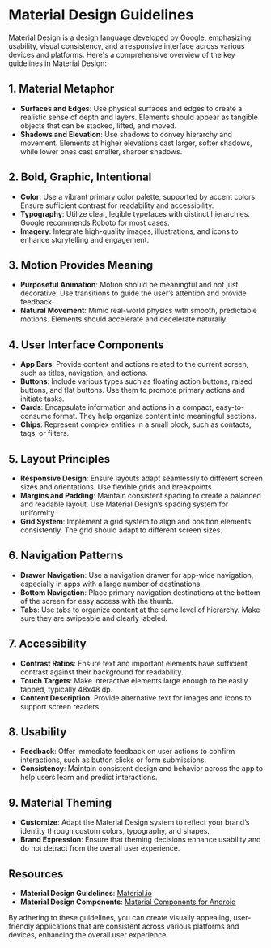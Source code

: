 # Material Design Guidelines

Material Design is a design language developed by Google, emphasizing usability, visual consistency, and a responsive interface across various devices and platforms. Here's a comprehensive overview of the key guidelines in Material Design:

## 1. Material Metaphor
- **Surfaces and Edges**: Use physical surfaces and edges to create a realistic sense of depth and layers. Elements should appear as tangible objects that can be stacked, lifted, and moved.
- **Shadows and Elevation**: Use shadows to convey hierarchy and movement. Elements at higher elevations cast larger, softer shadows, while lower ones cast smaller, sharper shadows.

## 2. Bold, Graphic, Intentional
- **Color**: Use a vibrant primary color palette, supported by accent colors. Ensure sufficient contrast for readability and accessibility.
- **Typography**: Utilize clear, legible typefaces with distinct hierarchies. Google recommends Roboto for most cases.
- **Imagery**: Integrate high-quality images, illustrations, and icons to enhance storytelling and engagement.

## 3. Motion Provides Meaning
- **Purposeful Animation**: Motion should be meaningful and not just decorative. Use transitions to guide the user’s attention and provide feedback.
- **Natural Movement**: Mimic real-world physics with smooth, predictable motions. Elements should accelerate and decelerate naturally.

## 4. User Interface Components
- **App Bars**: Provide content and actions related to the current screen, such as titles, navigation, and actions.
- **Buttons**: Include various types such as floating action buttons, raised buttons, and flat buttons. Use them to promote primary actions and initiate tasks.
- **Cards**: Encapsulate information and actions in a compact, easy-to-consume format. They help organize content into meaningful sections.
- **Chips**: Represent complex entities in a small block, such as contacts, tags, or filters.

## 5. Layout Principles
- **Responsive Design**: Ensure layouts adapt seamlessly to different screen sizes and orientations. Use flexible grids and breakpoints.
- **Margins and Padding**: Maintain consistent spacing to create a balanced and readable layout. Use Material Design’s spacing system for uniformity.
- **Grid System**: Implement a grid system to align and position elements consistently. The grid should adapt to different screen sizes.

## 6. Navigation Patterns
- **Drawer Navigation**: Use a navigation drawer for app-wide navigation, especially in apps with a large number of destinations.
- **Bottom Navigation**: Place primary navigation destinations at the bottom of the screen for easy access with the thumb.
- **Tabs**: Use tabs to organize content at the same level of hierarchy. Make sure they are swipeable and clearly labeled.

## 7. Accessibility
- **Contrast Ratios**: Ensure text and important elements have sufficient contrast against their background for readability.
- **Touch Targets**: Make interactive elements large enough to be easily tapped, typically 48x48 dp.
- **Content Description**: Provide alternative text for images and icons to support screen readers.

## 8. Usability
- **Feedback**: Offer immediate feedback on user actions to confirm interactions, such as button clicks or form submissions.
- **Consistency**: Maintain consistent design and behavior across the app to help users learn and predict interactions.

## 9. Material Theming
- **Customize**: Adapt the Material Design system to reflect your brand’s identity through custom colors, typography, and shapes.
- **Brand Expression**: Ensure that theming decisions enhance usability and do not detract from the overall user experience.

## Resources
- **Material Design Guidelines**: [Material.io](https://material.io/design)
- **Material Design Components**: [Material Components for Android](https://material.io/develop/android)

By adhering to these guidelines, you can create visually appealing, user-friendly applications that are consistent across various platforms and devices, enhancing the overall user experience.
